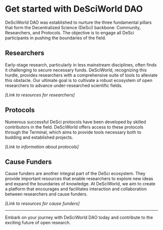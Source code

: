 # Get started with DeSciWorld DAO

DeSciWorld DAO was established to nurture the three fundamental pillars that form the Decentralized Science (DeSci) backbone: Community, Researchers, and Protocols. The objective is to engage all DeSci participants in pushing the boundaries of the field. 

## Researchers

Early-stage research, particularly in less mainstream disciplines, often finds it challenging to secure necessary funds. DeSciWorld, recognizing this hurdle, provides researchers with a comprehensive suite of tools to alleviate this obstacle. Our ultimate goal is to cultivate a robust ecosystem of open researchers to advance under-researched scientific fields.

_[Link to resources for researchers]_

## Protocols

Numerous successful DeSci protocols have been developed by skilled contributors in the field. DeSciWorld offers access to these protocols through the Terminal, which aims to provide tools necessary both to budding and established projects. 

_[Link to information about protocols]_

## Cause Funders

Cause funders are another integral part of the DeSci ecosystem. They provide important resources that enable researchers to explore new ideas and expand the boundaries of knowledge. At DeSciWorld, we aim to create a platform that encourages and facilitates interaction and collaboration between researchers and cause funders.

_[Link to resources for cause funders]_

---
Embark on your journey with DeSciWorld DAO today and contribute to the exciting future of open research.